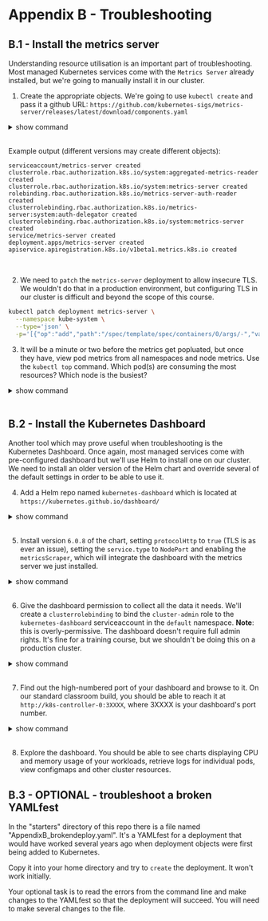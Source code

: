 # Appendix B - Troubleshooting
## B.1 - Install the metrics server

Understanding resource utilisation is an important part of troubleshooting. Most managed Kubernetes services come with the `Metrics Server` already installed, but we're going to manually install it in our cluster.

1. Create the appropriate objects. We're going to use `kubectl create` and pass it a github URL: `https://github.com/kubernetes-sigs/metrics-server/releases/latest/download/components.yaml` 

<details><summary>show command</summary>
<p>

```bash
kubectl create -f \
    https://github.com/kubernetes-sigs/metrics-server/releases/latest/download/components.yaml
```

</p>
</details>
<br/>

Example output (different versions may create different objects):

```
serviceaccount/metrics-server created
clusterrole.rbac.authorization.k8s.io/system:aggregated-metrics-reader created
clusterrole.rbac.authorization.k8s.io/system:metrics-server created
rolebinding.rbac.authorization.k8s.io/metrics-server-auth-reader created
clusterrolebinding.rbac.authorization.k8s.io/metrics-server:system:auth-delegator created
clusterrolebinding.rbac.authorization.k8s.io/system:metrics-server created
service/metrics-server created
deployment.apps/metrics-server created
apiservice.apiregistration.k8s.io/v1beta1.metrics.k8s.io created
```

<br/>

2. We need to `patch` the `metrics-server` deployment to allow insecure TLS. We wouldn't do that in a production environment, but configuring TLS in our cluster is difficult and beyond the scope of this course.

```bash
kubectl patch deployment metrics-server \
  --namespace kube-system \
  --type='json' \
  -p='[{"op":"add","path":"/spec/template/spec/containers/0/args/-","value":"--kubelet-insecure-tls"}]'
```

3. It will be a minute or two before the metrics get popluated, but once they have, view pod metrics from all namespaces and node metrics. Use the `kubectl top` command. Which pod(s) are consuming the most resources? Which node is the busiest?

<details><summary>show command</summary>
<p>

```bash
kubectl top pods --all-namespaces
kubectl top nodes
```

</p>
</details>
<br/>

## B.2 - Install the Kubernetes Dashboard

Another tool which may prove useful when troubleshooting is the Kubernetes Dashboard. Once again, most managed services come with pre-configured dashboard but we'll use Helm to install one on our cluster. We need to install an older version of the Helm chart and override several of the default settings in order to be able to use it.

4. Add a Helm repo named `kubernetes-dashboard` which is located at `https://kubernetes.github.io/dashboard/`

<details><summary>show command</summary>
<p>

```bash
cd ~
helm repo add kubernetes-dashboard https://kubernetes.github.io/dashboard/ 
```

</p>
</details>
<br/>

5. Install version `6.0.8` of the chart, setting `protocolHttp` to `true` (TLS is as ever an issue), setting the `service.type` to `NodePort` and enabling the `metricsScraper`, which will integrate the dashboard with the metrics server we just installed.

<details><summary>show command</summary>
<p>

```bash
helm install kubernetes-dashboard kubernetes-dashboard/kubernetes-dashboard \
    --set protocolHttp=true \
    --set service.type=NodePort \
    --set metricsScraper.enabled=true \
    --version "6.0.8"
```

</p>
</details>
<br/>

6. Give the dashboard permission to collect all the data it needs. We'll create a `clusterrolebinding` to bind the `cluster-admin` role to the `kubernetes-dashboard` serviceaccount in the `default` namespace. **Note**: this is overly-permissive. The dashboard doesn't require full admin rights. It's fine for a training course, but we shouldn't be doing this on a production cluster.

<details><summary>show command</summary>
<p>

```bash
kubectl create clusterrolebinding dashaccess \
    --clusterrole cluster-admin \
    --serviceaccount default:kubernetes-dashboard
```

</p>
</details>
<br/>

7. Find out the high-numbered port of your dashboard and browse to it. On our standard classroom build, you should be able to reach it at `http://k8s-controller-0:3XXXX`, where 3XXXX is your dashboard's port number.

<details><summary>show command</summary>
<p>

```bash
kubectl get service kubernetes-dashboard
```

</p>
</details>
<br/>

8. Explore the dashboard. You should be able to see charts displaying CPU and memory usage of your workloads, retrieve logs for individual pods, view configmaps and other cluster resources.

## B.3 - OPTIONAL - troubleshoot a broken YAMLfest

In the "starters" directory of this repo there is a file named "AppendixB_brokendeploy.yaml". It's a YAMLfest for a deployment that would have worked several years ago when deployment objects were first being added to Kubernetes.

Copy it into your home directory and try to `create` the deployment. It won't work initially.

Your optional task is to read the errors from the command line and make changes to the YAMLfest so that the deployment will succeed. You will need to make several changes to the file.

